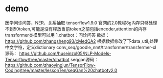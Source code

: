 # demo
医学问诊问答，NER，关系抽取
tensorflow1.9.0 官网的2.0教程8g内存只够处理不到50token,可能是没有释放当前token之前包括encoder,attention的内存
                transformer类模型可以用
1.chatbot：问诊问答
  数据：https://github.com/zhangsheng93/cMedQA2
  根据数据修改了下data_util,处理中文字符，定义dictionary
  conv_seq/goodle_nmt/transformer/transfermer-xl源码：
  https://github.com/huseinzol05/NLP-Models-Tensorflow/tree/master/chatbot
  seqgan源码：
  https://github.com/zhaoyingjun/TensorFlow-Coding/tree/master/lessonTen/seqGan%20chatbotv2.0
